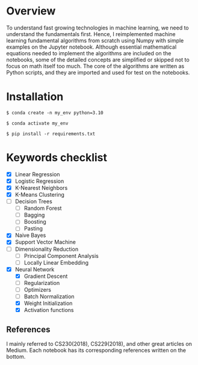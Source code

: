 # Overview
To understand fast growing technologies in machine learning, we need to understand the fundamentals first. Hence, I reimplemented machine learning fundamental algorithms from scratch using Numpy with simple examples on the Jupyter notebook. Although essential mathematical equations needed to implement the algorithms are included on the notebooks, some of the detailed concepts are simplified or skipped not to focus on math itself too much. The core of the algorithms are written as Python scripts, and they are imported and used for test on the notebooks.   

# Installation
`$ conda create -n my_env python=3.10`

`$ conda activate my_env`

`$ pip install -r requirements.txt`

# Keywords checklist  
- [x] Linear Regression 
- [x] Logistic Regression
- [x] K-Nearest Neighbors 
- [x] K-Means Clustering 
- [ ] Decision Trees 
  - [ ] Random Forest 
  - [ ] Bagging
  - [ ] Boosting
  - [ ] Pasting 
- [x] Naive Bayes 
- [x] Support Vector Machine
- [ ] Dimensionality Reduction
  - [ ] Principal Component Analysis 
  - [ ] Locally Linear Embedding 
- [x] Neural Network 
  - [x] Gradient Descent
  - [ ] Regularization 
  - [ ] Optimizers
  - [ ] Batch Normalization 
  - [X] Weight Initialization 
  - [x] Activation functions

## References 
I mainly referred to CS230(2018), CS229(2018), and other great articles on Medium. Each notebook has its corresponding references written on the bottom.
